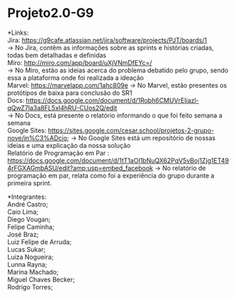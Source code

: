 # Projeto2.0-G9

*Links:  
Jira: https://g9cafe.atlassian.net/jira/software/projects/PJT/boards/1  
-> No Jira, contêm as informações sobre as sprints e histórias criadas, todas bem detalhadas e definidas  
Miro: http://miro.com/app/board/uXjVNmDfEYc=/  
-> No Miro, estão as ideias acerca do problema debatido pelo grupo, sendo essa a plataforma onde foi realizada a ideação  
Marvel: https://marvelapp.com/1ahc809e 
-> No Marvel, estão presentes os protótipos de baixa para conclusão do SR1  
Docs: https://docs.google.com/document/d/1Robh6CMUVrEIiazl-qQwZ7la3a8FL5xI4hRU-CUos2Q/edit  
-> No Docs, está presente o relatório informando o que foi feito semana a semana  
Google Sites: https://sites.google.com/cesar.school/projetos-2-grupo-nove/in%C3%ADcio; -> No Google Sites está um repositório de nossas ideias e uma explicação da nossa solução  
Relatório de Programação em Par : https://docs.google.com/document/d/1tT1aOI1bNuQX62PqV5vBoj1Zjg1ET494rFGXAGmbASU/edit?amp;usp=embed_facebook
-> No relatório de programação em par, relata como foi a experiência do grupo durante a primeira sprint.  

*Integrantes:  
André Castro;  
Caio Lima;  
Diego Vougan;  
Felipe Caminha;  
José Braz;  
Luiz Felipe de Arruda;  
Lucas Sukar;  
Luiza Nogueira;  
Lunna Rayna;  
Marina Machado;  
Miguel Chaves Becker;  
Rodrigo Torres;
